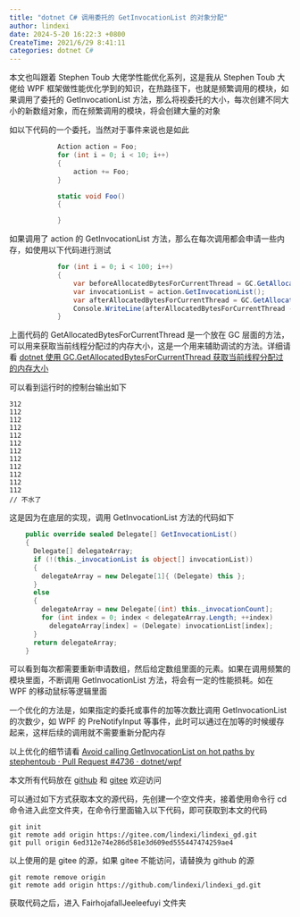 ```yaml
---
title: "dotnet C# 调用委托的 GetInvocationList 的对象分配"
author: lindexi
date: 2024-5-20 16:22:3 +0800
CreateTime: 2021/6/29 8:41:11
categories: dotnet C#
---
```


本文也叫跟着 Stephen Toub 大佬学性能优化系列，这是我从 Stephen Toub 大佬给 WPF 框架做性能优化学到的知识，在热路径下，也就是频繁调用的模块，如果调用了委托的 GetInvocationList 方法，那么将视委托的大小，每次创建不同大小的新数组对象，而在频繁调用的模块，将会创建大量的对象

<!--more-->


<!-- CreateTime:2021/6/29 8:41:11 -->

<!-- 发布 -->

如以下代码的一个委托，当然对于事件来说也是如此

```csharp
            Action action = Foo;
            for (int i = 0; i < 10; i++)
            {
                action += Foo;
            }

            static void Foo()
            {

            }
```

如果调用了 action 的 GetInvocationList 方法，那么在每次调用都会申请一些内存，如使用以下代码进行测试

```csharp
            for (int i = 0; i < 100; i++)
            {
                var beforeAllocatedBytesForCurrentThread = GC.GetAllocatedBytesForCurrentThread();
                var invocationList = action.GetInvocationList();
                var afterAllocatedBytesForCurrentThread = GC.GetAllocatedBytesForCurrentThread();
                Console.WriteLine(afterAllocatedBytesForCurrentThread - beforeAllocatedBytesForCurrentThread);
            }
```

上面代码的 GetAllocatedBytesForCurrentThread 是一个放在 GC 层面的方法，可以用来获取当前线程分配过的内存大小，这是一个用来辅助调试的方法。详细请看 [dotnet 使用 GC.GetAllocatedBytesForCurrentThread 获取当前线程分配过的内存大小](https://blog.lindexi.com/post/dotnet-%E4%BD%BF%E7%94%A8-GC.GetAllocatedBytesForCurrentThread-%E8%8E%B7%E5%8F%96%E5%BD%93%E5%89%8D%E7%BA%BF%E7%A8%8B%E5%88%86%E9%85%8D%E8%BF%87%E7%9A%84%E5%86%85%E5%AD%98%E5%A4%A7%E5%B0%8F.html)

可以看到运行时的控制台输出如下

```
312
112
112
112
112
112
112
112
112
112
112
112
// 不水了
```

这是因为在底层的实现，调用 GetInvocationList 方法的代码如下

```csharp
    public override sealed Delegate[] GetInvocationList()
    {
      Delegate[] delegateArray;
      if (!(this._invocationList is object[] invocationList))
      {
        delegateArray = new Delegate[1]{ (Delegate) this };
      }
      else
      {
        delegateArray = new Delegate[(int) this._invocationCount];
        for (int index = 0; index < delegateArray.Length; ++index)
          delegateArray[index] = (Delegate) invocationList[index];
      }
      return delegateArray;
    }
```

可以看到每次都需要重新申请数组，然后给定数组里面的元素。如果在调用频繁的模块里面，不断调用 GetInvocationList 方法，将会有一定的性能损耗。如在 WPF 的移动鼠标等逻辑里面

一个优化的方法是，如果指定的委托或事件的加等次数比调用 GetInvocationList 的次数少，如 WPF 的 PreNotifyInput 等事件，此时可以通过在加等的时候缓存起来，这样后续的调用就不需要重新分配内存

以上优化的细节请看 [Avoid calling GetInvocationList on hot paths by stephentoub · Pull Request #4736 · dotnet/wpf](https://github.com/dotnet/wpf/pull/4736)

本文所有代码放在 [github](https://github.com/lindexi/lindexi_gd/tree/6ed312e74e286d581e3d609ed555447474259ae4/FairhojafallJeeleefuyi) 和 [gitee](https://gitee.com/lindexi/lindexi_gd/tree/6ed312e74e286d581e3d609ed555447474259ae4/FairhojafallJeeleefuyi) 欢迎访问

可以通过如下方式获取本文的源代码，先创建一个空文件夹，接着使用命令行 cd 命令进入此空文件夹，在命令行里面输入以下代码，即可获取到本文的代码

```
git init
git remote add origin https://gitee.com/lindexi/lindexi_gd.git
git pull origin 6ed312e74e286d581e3d609ed555447474259ae4
```

以上使用的是 gitee 的源，如果 gitee 不能访问，请替换为 github 的源

```
git remote remove origin
git remote add origin https://github.com/lindexi/lindexi_gd.git
```

获取代码之后，进入 FairhojafallJeeleefuyi 文件夹

